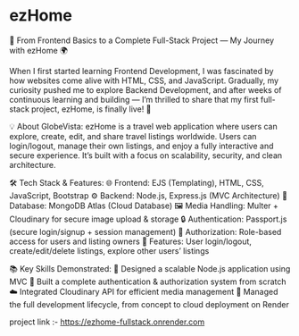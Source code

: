 # ezHome

🚀 From Frontend Basics to a Complete Full-Stack Project — My Journey with ezHome 🌍

When I first started learning Frontend Development, I was fascinated by how websites come alive with HTML, CSS, and JavaScript.
 Gradually, my curiosity pushed me to explore Backend Development, and after weeks of continuous learning and building — I’m thrilled to share that my first full-stack project, ezHome, is finally live! 🙌

💡 About GlobeVista:
 ezHome is a travel web application where users can explore, create, edit, and share travel listings worldwide. Users can login/logout, manage their own listings, and enjoy a fully interactive and secure experience.
 It’s built with a focus on scalability, security, and clean architecture.

🛠️ Tech Stack & Features:
🌐 Frontend: EJS (Templating), HTML, CSS, JavaScript, Bootstrap
 ⚙️ Backend: Node.js, Express.js (MVC Architecture)
 💾 Database: MongoDB Atlas (Cloud Database)
 🖼️ Media Handling: Multer + Cloudinary for secure image upload & storage
 🔒 Authentication: Passport.js (secure login/signup + session management)
 🧭 Authorization: Role-based access for users and listing owners
 📝 Features: User login/logout, create/edit/delete listings, explore other users’ listings

📚 Key Skills Demonstrated:
🧱 Designed a scalable Node.js application using MVC
 🔑 Built a complete authentication & authorization system from scratch
 ☁️ Integrated Cloudinary API for efficient media management
 🚀 Managed the full development lifecycle, from concept to cloud deployment on Render



project link :- https://ezhome-fullstack.onrender.com
